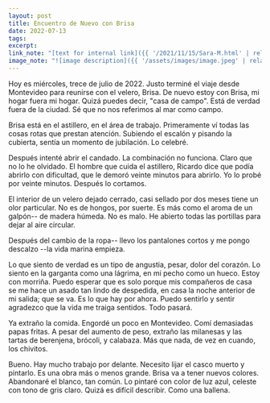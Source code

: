 ```yaml
---
layout: post
title: Encuentro de Nuevo con Brisa
date: 2022-07-13
tags:
excerpt:
link_note: "[text for internal link]({{ '/2021/11/15/Sara-M.html' | relative_url }})"
image_note: "![image description]({{ '/assets/images/image.jpeg' | relative_url }})"
---
```


Hoy es miércoles, trece de julio de 2022. Justo terminé el viaje desde
Montevideo para reunirse con el velero, Brisa.
De nuevo estoy con Brisa, mi hogar fuera mi hogar. Quizá puedes decir,
"casa de campo". Está de verdad fuera de la ciudad. Sé que no nos referimos al
mar como campo.

Brisa está en el astillero, en el área de trabajo.
Primeramente ví todas las cosas rotas que prestan atención.
Subiendo el escalón y pisando la cubierta, sentía un momento de jubilación.
Lo celebré.

Después intenté abrir el candado. La combinación no funciona. Claro que no
lo he olvidado. El hombre que cuida el astillero, Ricardo dice que podía
abrirlo con dificultad, que le demoró veinte minutos para abrirlo.
Yo lo probé por veinte minutos. Después lo cortamos.

El interior de un velero dejado cerrado, casi sellado por dos meses tiene
un olor particular. No es de hongos, por suerte. Es más como el aroma de
un galpón-- de madera húmeda. No es malo. He abierto todas las portillas
para dejar al aire circular.

Después del cambio de la ropa-- llevo los pantalones cortos y me pongo
descalzo --la vida marina empieza.

Lo que siento de verdad es un tipo de angustia, pesar, dolor del corazón.
Lo siento en la garganta como una lágrima, en mi pecho como un hueco.
Estoy con morriña. Puedo esperar que es solo porque mis compañeros de casa
se me hace un asado
tan lindo de despedida, en casa la noche anterior de mi salida; que se va.
Es lo que hay por ahora. Puedo sentirlo y sentir agradezco que la vida
me traiga sentidos. Todo pasará.

Ya extraño la comida. Engordé un poco en Montevideo. Comí demasiadas
papas fritas. A pesar del aumento de peso, extraño las milanesas y las
tartas de berenjena, brócoli, y calabaza. Más que nada, de vez en cuando,
los chivitos.

Bueno. Hay mucho trabajo por delante. Necesito lijar el casco muerto y pintarlo.
Es una obra más o menos grande. Brisa va a tener nuevos colores. Abandonaré
el blanco, tan común. Lo pintaré con color de luz azul, celeste con tono de
gris claro. Quizá es difícil describir. Como una ballena.

